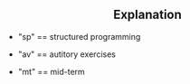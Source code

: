 <h2 align="center">Explanation</h2>

- "sp" == structured programming

- "av" == autitory exercises

- "mt" == mid-term

